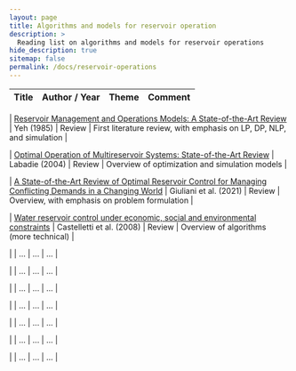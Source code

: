 ```yaml
---
layout: page
title: Algorithms and models for reservoir operation
description: >
  Reading list on algorithms and models for reservoir operations
hide_description: true
sitemap: false
permalink: /docs/reservoir-operations
---
```


| **Title** | **Author / Year** | **Theme** | **Comment** |
|-----------|-------------------|-----------|-------------|

| [Reservoir Management and Operations Models: A State-of-the-Art Review](https://agupubs.onlinelibrary.wiley.com/doi/abs/10.1029/wr021i012p01797) | Yeh (1985) | Review | First literature review, with emphasis on LP, DP, NLP, and simulation |

| [Optimal Operation of Multireservoir Systems: State-of-the-Art Review](https://ascelibrary.org/doi/abs/10.1061/(ASCE)0733-9496(2004)130:2(93)) | Labadie (2004) | Review | Overview of optimization and simulation models |

| [A State-of-the-Art Review of Optimal Reservoir Control for Managing Conflicting Demands in a Changing World](https://agupubs.onlinelibrary.wiley.com/doi/full/10.1029/2021WR029927) | Giuliani et al. (2021) | Review | Overview, with emphasis on problem formulation |

| [Water reservoir control under economic, social and environmental constraints](https://www.sciencedirect.com/science/article/pii/S0005109808001271?casa_token=WH_8oARnLxQAAAAA:RazhicAOjl8R9c7Zn5ktWDFPJ2m7ZKgNZWDUFvsuxKlnpK7oPZ0fXf4-VPsA8nA_0fWC0k7s) | Castelletti et al. (2008) | Review | Overview of algorithms (more technical) |

| []() | ... | ... | ... |

| []() | ... | ... | ... |

| []() | ... | ... | ... |

| []() | ... | ... | ... |

| []() | ... | ... | ... |

| []() | ... | ... | ... |

| []() | ... | ... | ... |
			

